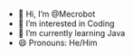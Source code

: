 - 👋 Hi, I’m @Mecrobot
- 👀 I’m interested in Coding
- 🌱 I’m currently learning Java
- 😄 Pronouns: He/Him


<!---
Mecrobot/Mecrobot is a ✨ special ✨ repository because its `README.md` (this file) appears on your GitHub profile.
You can click the Preview link to take a look at your changes.
--->
